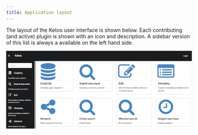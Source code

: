```yaml
---
title: Application layout
---
```


The layout of the Ketos user interface is shown below. Each contributing (and active) plugin is shown with an icon and description. A sidebar version of this list is always a available on the left hand side.

![Application layout](assets/images/application-layout.png)